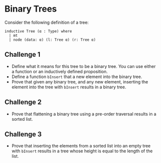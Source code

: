 
# Binary Trees

Consider the following definition of a tree: 
```
inductive Tree (α : Type) where
  | mt
  | node (data: α) (l: Tree α) (r: Tree α)
```

## Challenge 1
- Define what it means for this tree to be a binary tree. You can use either a function or an inductively defined proposition. 
- Define a function `bInsert` that a new element into the binary tree. 
- Prove that given any binary tree, and any new element, inserting the element into the tree with `bInsert` results in a binary tree.  

## Challenge 2
- Prove that flattening a binary tree using a pre-order traversal results in a sorted list. 

## Challenge 3
- Prove that inserting the elements from a sorted list into an empty tree with `bInsert` results in a tree whose height is equal to the length of the list. 